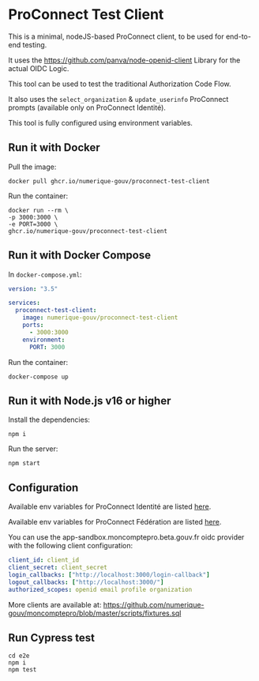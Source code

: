 # ProConnect Test Client

This is a minimal, nodeJS-based ProConnect client, to be used for end-to-end testing.

It uses the https://github.com/panva/node-openid-client Library for the actual OIDC Logic.

This tool can be used to test the traditional Authorization Code Flow.

It also uses the `select_organization` & `update_userinfo` ProConnect prompts (available only on ProConnect Identité).

This tool is fully configured using environment variables.

## Run it with Docker

Pull the image:

```
docker pull ghcr.io/numerique-gouv/proconnect-test-client
```

Run the container:

```
docker run --rm \
-p 3000:3000 \
-e PORT=3000 \
ghcr.io/numerique-gouv/proconnect-test-client
```

## Run it with Docker Compose

In `docker-compose.yml`:

```yaml
version: "3.5"

services:
  proconnect-test-client:
    image: numerique-gouv/proconnect-test-client
    ports:
      - 3000:3000
    environment:
      PORT: 3000
```

Run the container:

```
docker-compose up
```

## Run it with Node.js v16 or higher

Install the dependencies:

```
npm i
```

Run the server:

```
npm start
```

## Configuration

Available env variables for ProConnect Identité are listed [here](.env).

Available env variables for ProConnect Fédération are listed [here](federation.env).

You can use the app-sandbox.moncomptepro.beta.gouv.fr oidc provider with the following client configuration:

```yaml
client_id: client_id
client_secret: client_secret
login_callbacks: ["http://localhost:3000/login-callback"]
logout_callbacks: ["http://localhost:3000/"]
authorized_scopes: openid email profile organization
```

More clients are available at: https://github.com/numerique-gouv/moncomptepro/blob/master/scripts/fixtures.sql

## Run Cypress test

```
cd e2e
npm i
npm test
```
